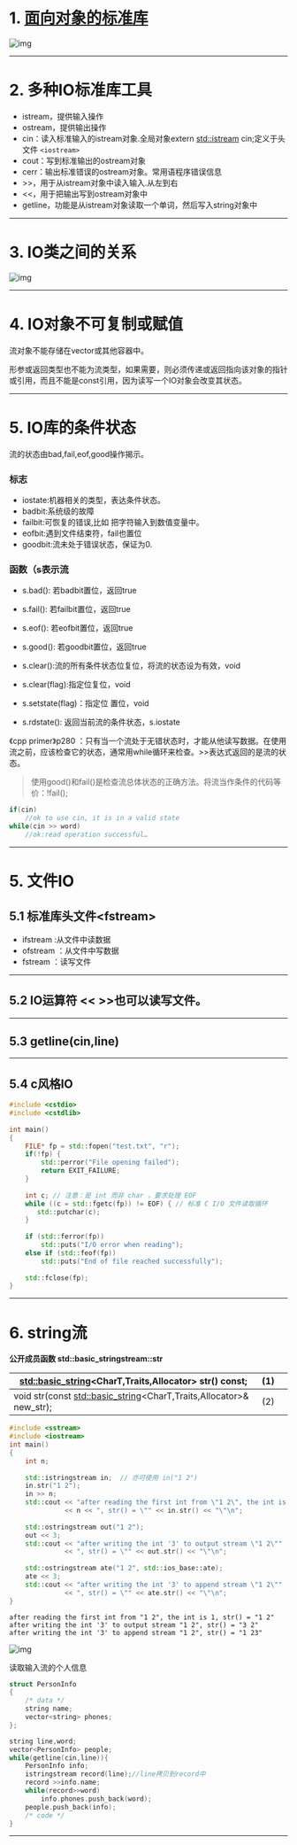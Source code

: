 # 1. [面向对象的标准库 ](https://zh.cppreference.com/w/cpp/io)

![img](https://img-blog.csdnimg.cn/20190224090621729.png)

------

# 2. 多种IO标准库工具

- istream，提供输入操作
- ostream，提供输出操作
- cin：读入标准输入的istream对象.全局对象extern [std::istream](http://zh.cppreference.com/w/cpp/io/basic_istream) cin;定义于头文件 `<iostream>`
- cout：写到标准输出的ostream对象
- cerr：输出标准错误的ostream对象。常用语程序错误信息
- \>>，用于从istream对象中读入输入.从左到右
- <<，用于把输出写到ostream对象中
- getline，功能是从istream对象读取一个单词，然后写入string对象中

------

# 3. IO类之间的关系

![img](https://img-blog.csdnimg.cn/20190224140724987.png)

------

# 4. IO对象不可复制或赋值

流对象不能存储在vector或其他容器中。

形参或返回类型也不能为流类型，如果需要，则必须传递或返回指向该对象的指针或引用，而且不能是const引用，因为读写一个IO对象会改变其状态。

------

# 5. IO库的条件状态

流的状态由bad,fail,eof,good操作揭示。

### 标志

- iostate:机器相关的类型，表达条件状态。
- badbit:系统级的故障
- failbit:可恢复的错误,比如 把字符输入到数值变量中。
- eofbit:遇到文件结束符，fail也置位
- goodbit:流未处于错误状态，保证为0.

### 函数（s表示流

- s.bad(): 若badbit置位，返回true
- s.fail(): 若failbit置位，返回true
- s.eof(): 若eofbit置位，返回true
- s.good(): 若goodbit置位，返回true

- s.clear():流的所有条件状态位复位，将流的状态设为有效，void
- s.clear(flag):指定位复位，void
- s.setstate(flag)：指定位 置位，void
- s.rdstate(): 返回当前流的条件状态，s.iostate                                            

《cpp primer》p280 ：只有当一个流处于无错状态时，才能从他读写数据。在使用流之前，应该检查它的状态，通常用while循环来检查。>>表达式返回的是流的状态。

> 使用good()和fail()是检查流总体状态的正确方法。将流当作条件的代码等价：!fail();

```cpp
if(cin)
	//ok to use cin, it is in a valid state
while(cin >> word)
	//ok:read operation successful…
```

------

# 5. 文件IO

## 5.1  标准库头文件\<fstream\>

- ifstream :从文件中读数据
- ofstream ：从文件中写数据
- fstream ：读写文件

------

## 5.2 IO运算符 << >>也可以读写文件。

------

## 5.3 getline(cin,line)

------

## 5.4 c风格IO

```cpp
#include <cstdio>
#include <cstdlib>
 
int main()
{
    FILE* fp = std::fopen("test.txt", "r");
    if(!fp) {
        std::perror("File opening failed");
        return EXIT_FAILURE;
    }
 
    int c; // 注意：是 int 而非 char ，要求处理 EOF
    while ((c = std::fgetc(fp)) != EOF) { // 标准 C I/O 文件读取循环
       std::putchar(c);
    }
 
    if (std::ferror(fp))
        std::puts("I/O error when reading");
    else if (std::feof(fp))
        std::puts("End of file reached successfully");
 
    std::fclose(fp);
}
```

------

#  6. string流 <sstream>

 **公开成员函数 std::basic_stringstream::str**

| [std::basic_string](http://zh.cppreference.com/w/cpp/string/basic_string)<CharT,Traits,Allocator> str() const; | (1)  |      |
| ------------------------------------------------------------ | ---- | ---- |
| void str(const [std::basic_string](http://zh.cppreference.com/w/cpp/string/basic_string)<CharT,Traits,Allocator>& new_str); | (2)  |      |

```cpp
#include <sstream>
#include <iostream>
int main()
{
    int n;
 
    std::istringstream in;  // 亦可使用 in("1 2")
    in.str("1 2");
    in >> n;
    std::cout << "after reading the first int from \"1 2\", the int is "
              << n << ", str() = \"" << in.str() << "\"\n";
 
    std::ostringstream out("1 2");
    out << 3;
    std::cout << "after writing the int '3' to output stream \"1 2\""
              << ", str() = \"" << out.str() << "\"\n";
 
    std::ostringstream ate("1 2", std::ios_base::ate);
    ate << 3;
    std::cout << "after writing the int '3' to append stream \"1 2\""
              << ", str() = \"" << ate.str() << "\"\n";
}
```

```
after reading the first int from "1 2", the int is 1, str() = "1 2"
after writing the int '3' to output stream "1 2", str() = "3 2"
after writing the int '3' to append stream "1 2", str() = "1 23"
```

![img](https://img-blog.csdnimg.cn/20190224154744986.png)

读取输入流的个人信息

```cpp
struct PersonInfo
{
    /* data */
    string name;
    vector<string> phones;
};

string line,word;
vector<PersonInfo> people;
while(getline(cin,line)){
    PersonInfo info;
    istringstream record(line);//line拷贝到record中
    record >>info.name;
    while(record>>word)
        info.phones.push_back(word);
    people.push_back(info);
    /* code */
}
```

------

 